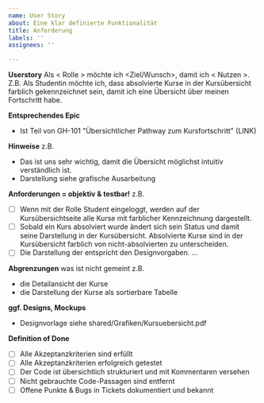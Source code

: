 ```yaml
---
name: User Story
about: Eine klar definierte Funktionalität
title: Anforderung
labels: ''
assignees: ''

---
```


**Userstory**
Als < Rolle > möchte ich <Ziel/Wunsch>, damit ich < Nutzen >.
Z.B. Als Studentin möchte ich, dass absolvierte Kurse in der Kursübersicht farblich gekennzeichnet sein, damit ich eine Übersicht über meinen Fortschritt habe.

**Entsprechendes Epic**
- Ist Teil von GH-101 "Übersichtlicher Pathway zum Kursfortschritt" (LINK)

**Hinweise**
z.B.
- Das ist uns sehr wichtig, damit die Übersicht möglichst intuitiv verständlich ist.
- Darstellung siehe grafische Ausarbeitung

**Anforderungen = objektiv & testbar!**
z.B.
- [ ] Wenn mit der Rolle Student eingeloggt, werden auf der Kursübersichtseite alle Kurse mit farblicher Kennzeichnung dargestellt. 
- [ ] Sobald ein Kurs absolviert wurde ändert sich sein Status und damit seine Darstellung in der Kursübersicht. Absolvierte Kurse sind in der Kursübersicht farblich von nicht-absolvierten zu unterscheiden.
- [ ] Die Darstellung der entspricht den Designvorgaben.
...

**Abgrenzungen**
was ist nicht gemeint
z.B.
- die Detailansicht der Kurse
- die Darstellung der Kurse als sortierbare Tabelle

**ggf. Designs, Mockups**
- Designvorlage siehe shared/Grafiken/Kursuebersicht.pdf

**Definition of Done**
- [ ] Alle Akzeptanzkriterien sind erfüllt
- [ ] Alle Akzeptanzkriterien erfolgreich getestet
- [ ] Der Code ist übersichtlich strukturiert und mit Kommentaren versehen
- [ ] Nicht gebrauchte Code-Passagen sind entfernt
- [ ] Offene Punkte & Bugs in Tickets dokumentiert und bekannt
